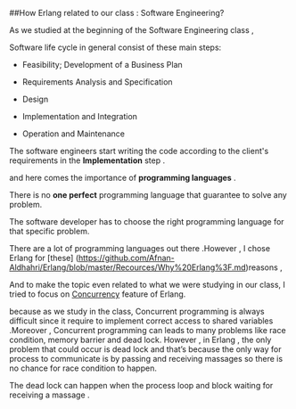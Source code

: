 ##How Erlang related to our class : Software Engineering?


As we studied at the beginning of the Software Engineering class ,

Software life cycle in general consist of these main steps: 

* Feasibility; Development of a Business Plan

* Requirements Analysis and Specification

* Design

* Implementation and Integration

* Operation and Maintenance

The software engineers start writing the code according to the client's requirements in the **Implementation** step .

and here comes the importance of  **programming languages** .

There is no **one perfect** programming language that guarantee to solve any problem.

The software developer has to choose the right programming language for that specific problem.

There are a lot of programming languages out there .However , I chose Erlang for [these] (https://github.com/Afnan-Aldhahri/Erlang/blob/master/Recources/Why%20Erlang%3F.md)reasons ,

And to make the topic even related to what we were studying in our class, I tried to focus on [Concurrency](https://github.com/Afnan-Aldhahri/GO/blob/master/Resources/Concurrency.md) feature of Erlang.

because as we study in the class, Concurrent programming is always difficult since it require to implement correct access to shared variables .Moreover , Concurrent programming can leads to many problems like race condition, memory barrier and dead lock. 
However , in Erlang , the only problem that could occur is dead lock and that’s because the only way for process to communicate is by passing and receiving massages so there is no chance for race condition to happen.

The dead lock can happen when the process loop and block waiting for receiving a massage .




